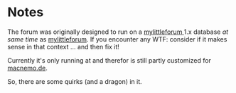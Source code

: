 # Notes

The forum was originally designed to run on a [mylittleforum ][mlf] 1.x database *at same time* as [mylittleforum][mlf]. If you encounter any WTF: consider if it makes sense in that context … and then fix it!

Currently it's only running at and therefor is still partly customized for [macnemo.de][macnemo].

So, there are some quirks (and a dragon) in it.

[mlf]: http://mylittleforum.net/
[macnemo]: http://macnemo.de/
